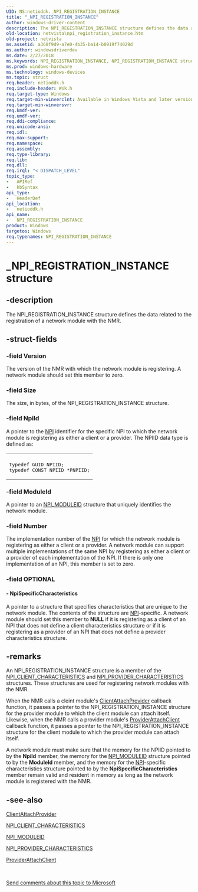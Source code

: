 ```yaml
---
UID: NS:netioddk._NPI_REGISTRATION_INSTANCE
title: "_NPI_REGISTRATION_INSTANCE"
author: windows-driver-content
description: The NPI_REGISTRATION_INSTANCE structure defines the data related to the registration of a network module with the NMR.
old-location: netvista\npi_registration_instance.htm
old-project: netvista
ms.assetid: a368f9d9-a7e0-4b35-ba14-b0919f74029d
ms.author: windowsdriverdev
ms.date: 2/27/2018
ms.keywords: NPI_REGISTRATION_INSTANCE, NPI_REGISTRATION_INSTANCE structure [Network Drivers Starting with Windows Vista], PNPI_REGISTRATION_INSTANCE, PNPI_REGISTRATION_INSTANCE structure pointer [Network Drivers Starting with Windows Vista], _NPI_REGISTRATION_INSTANCE, netioddk/NPI_REGISTRATION_INSTANCE, netioddk/PNPI_REGISTRATION_INSTANCE, netvista.npi_registration_instance, nmrref_a31a8531-bab8-47d5-b79e-a239dcde475f.xml
ms.prod: windows-hardware
ms.technology: windows-devices
ms.topic: struct
req.header: netioddk.h
req.include-header: Wsk.h
req.target-type: Windows
req.target-min-winverclnt: Available in Windows Vista and later versions of the Windows operating   systems.
req.target-min-winversvr: 
req.kmdf-ver: 
req.umdf-ver: 
req.ddi-compliance: 
req.unicode-ansi: 
req.idl: 
req.max-support: 
req.namespace: 
req.assembly: 
req.type-library: 
req.lib: 
req.dll: 
req.irql: "< DISPATCH_LEVEL"
topic_type:
-	APIRef
-	kbSyntax
api_type:
-	HeaderDef
api_location:
-	netioddk.h
api_name:
-	NPI_REGISTRATION_INSTANCE
product: Windows
targetos: Windows
req.typenames: NPI_REGISTRATION_INSTANCE
---
```


# _NPI_REGISTRATION_INSTANCE structure


## -description


The NPI_REGISTRATION_INSTANCE structure defines the data related to the registration of a network
  module with the NMR.


## -struct-fields




### -field Version

The version of the NMR with which the network module is registering. A network module should set
     this member to zero.


### -field Size

The size, in bytes, of the NPI_REGISTRATION_INSTANCE structure.


### -field NpiId

A pointer to the 
     <a href="https://docs.microsoft.com/en-us/windows-hardware/drivers/network/network-programming-interface">NPI</a> identifier for the specific 
     NPI to which the network module
     is registering as either a client or a provider. The NPIID data type is defined as:
     

<div class="code"><span codelanguage=""><table>
<tr>
<th></th>
</tr>
<tr>
<td>
<pre>typedef GUID NPIID;
typedef CONST NPIID *PNPIID;</pre>
</td>
</tr>
</table></span></div>

### -field ModuleId

A pointer to an 
     <a href="https://msdn.microsoft.com/library/windows/hardware/ff568813">NPI_MODULEID</a> structure that uniquely
     identifies the network module.


### -field Number

The implementation number of the 
     <a href="https://docs.microsoft.com/en-us/windows-hardware/drivers/network/network-programming-interface">NPI</a> for which the network module
     is registering as either a client or a provider. A network module can support multiple implementations
     of the same 
     NPI by registering as either a
     client or a provider of each implementation of the 
     NPI. If there is only one
     implementation of an 
     NPI, this member is set to
     zero.


### -field OPTIONAL

 




#### - NpiSpecificCharacteristics

A pointer to a structure that specifies characteristics that are unique to the network module. The
     contents of the structure are 
     <a href="https://docs.microsoft.com/en-us/windows-hardware/drivers/network/network-programming-interface">NPI</a>-specific. A network module
     should set this member to <b>NULL</b> if it is registering as a client of an NPI that does not define a client
     characteristics structure or if it is registering as a provider of an NPI that does not define a
     provider characteristics structure.


## -remarks



An NPI_REGISTRATION_INSTANCE structure is a member of the 
    <a href="https://msdn.microsoft.com/library/windows/hardware/ff568812">NPI_CLIENT_CHARACTERISTICS</a> and 
    <a href="https://msdn.microsoft.com/a83220e8-496c-4b83-b774-88ab1f017e8d">
    NPI_PROVIDER_CHARACTERISTICS</a> structures. These structures are used for registering network modules
    with the NMR.

When the NMR calls a cleint module's 
    <a href="https://msdn.microsoft.com/8f8abdb1-d018-4404-a80a-74017c324a0f">ClientAttachProvider</a> callback
    function, it passes a pointer to the NPI_REGISTRATION_INSTANCE structure for the provider module to which
    the client module can attach itself. Likewise, when the NMR calls a provider module's 
    <a href="https://msdn.microsoft.com/6c8e6cf1-0528-4da2-acc1-81ec9dbc23c3">ProviderAttachClient</a> callback
    function, it passes a pointer to the NPI_REGISTRATION_INSTANCE structure for the client module to which
    the provider module can attach itself.

A network module must make sure that the memory for the NPIID pointed to by the 
    <b>NpiId</b> member, the memory for the 
    <a href="https://msdn.microsoft.com/library/windows/hardware/ff568813">NPI_MODULEID</a> structure pointed to by the 
    <b>ModuleId</b> member, and the memory for the 
    <a href="https://docs.microsoft.com/en-us/windows-hardware/drivers/network/network-programming-interface">NPI</a>-specific characteristics
    structure pointed to by the 
    <b>NpiSpecificCharacteristics</b> member remain valid and resident in memory as long as the network module
    is registered with the NMR.




## -see-also




<a href="https://msdn.microsoft.com/8f8abdb1-d018-4404-a80a-74017c324a0f">ClientAttachProvider</a>



<a href="https://msdn.microsoft.com/library/windows/hardware/ff568812">NPI_CLIENT_CHARACTERISTICS</a>



<a href="https://msdn.microsoft.com/library/windows/hardware/ff568813">NPI_MODULEID</a>



<a href="https://msdn.microsoft.com/library/windows/hardware/ff568814">NPI_PROVIDER_CHARACTERISTICS</a>



<a href="https://msdn.microsoft.com/6c8e6cf1-0528-4da2-acc1-81ec9dbc23c3">ProviderAttachClient</a>
 

 

<a href="mailto:wsddocfb@microsoft.com?subject=Documentation%20feedback [netvista\netvista]:%20NPI_REGISTRATION_INSTANCE structure%20 RELEASE:%20(2/27/2018)&amp;body=%0A%0APRIVACY STATEMENT%0A%0AWe use your feedback to improve the documentation. We don't use your email address for any other purpose, and we'll remove your email address from our system after the issue that you're reporting is fixed. While we're working to fix this issue, we might send you an email message to ask for more info. Later, we might also send you an email message to let you know that we've addressed your feedback.%0A%0AFor more info about Microsoft's privacy policy, see http://privacy.microsoft.com/en-us/default.aspx." title="Send comments about this topic to Microsoft">Send comments about this topic to Microsoft</a>

